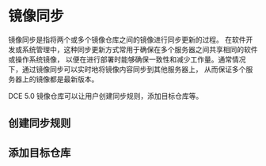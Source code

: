 # 镜像同步

镜像同步是指将两个或多个镜像仓库之间的镜像进行同步更新的过程。
在软件开发或系统管理中，这种同步更新方式常用于确保在多个服务器之间共享相同的软件或操作系统镜像，
以便在进行部署时能够确保一致性和减少工作量。通常情况下，通过镜像同步可以实时地将镜像内容同步到其他服务器上，
从而保证多个服务器上的镜像都是最新版本。

DCE 5.0 镜像仓库可以让用户创建同步规则，添加目标仓库等。

## 创建同步规则


## 添加目标仓库

